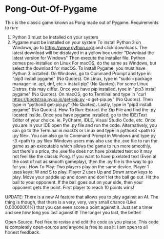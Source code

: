 # Pong-Out-Of-Pygame
This is the classic game known as Pong made out of Pygame.
Requirements to run:
1. Python 3 must be installed on your system
2. Pygame must be installed on your system
To install Python 3 on Windows, go to https://www.python.org/ and click downloads. The latest download will be displayed in a yellow box under "Download the latest version for Windows" Then execute the installer file.
Python comes pre-installed on Linux
For macOS, do the same as Windows, but select the download for macOS.
To install Pygame, you must have Python 3 installed. On Windows, go to Command Prompt and type in "pip3 install pygame" (No Quotes).
On Linux, type in "sudo <package manager: ie. apt, dnf, etc.> install pip" (No Quotes). For some Linux Distros, this may differ. Once you have pip installed, tyoe in "pip3 install pygame" (No Quotes).
On macOS, go to Terminal and type in "curl https://bootstrap.pypa.io/get-pip.py -o get-pip.py" (No Quotes). Then type in "python3 get-pip.py" (No Quotes). Lastly, type in "pip3 install pygame" (No Quotes).
How To Run:
Extract the Zip File and find the .py located inside.
Once you have pygame installed, go to the IDE/Text Editor of your choice. ie. PyCharm, IDLE, Visual Studio Code, etc. Once you are in your IDE open the .py file and run the code.
Alternatively, you can go to the Terminal in macOS or Linux and type in python3 <path to .py file>. You can also go to Command Prompt in Windows and type py -3 <path to .py file>
Windows users may also use the .exe file to run the game as an executable which allows the game to run more smoothly, but there's a price, the .exe file does not have pixelated text so it may not feel like the classic Pong. If you want to have pixelated text (Even at the cost of not as smooth gameplay), then the .py file is the way to go for you.
How To Play:
Two players play on the same device. Player 1 uses keys: W and S to play. Player 2 uses Up and Down arrow keys to play. Move your paddle up and down and don't let the ball go out. Hit the ball to your opponent.
If the ball goes out on your side, then your opponent gets the point. First player to reach 10 points wins!

UPDATE: There is a new AI feature that allows you to play against an AI. The thing is though, that there is a very, very, very small chance (Like 0.00000001%) that you can even score a point against it. Just set a timer and see how long you last against it! The longer you last, the better!

Open-Source:
Feel free to revise and edit the code as you please. This code is completely open-source and anyone is free to use it. I am open to all honest feedback.

